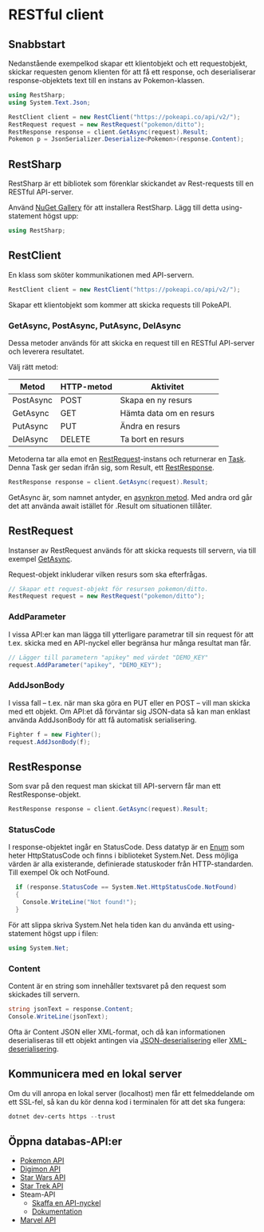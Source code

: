 # RESTful client

## Snabbstart

Nedanstående exempelkod skapar ett klientobjekt och ett requestobjekt, skickar requesten genom klienten för att få ett response, och deserialiserar response-objektets text till en instans av Pokemon-klassen.

```csharp
using RestSharp;
using System.Text.Json;

RestClient client = new RestClient("https://pokeapi.co/api/v2/");
RestRequest request = new RestRequest("pokemon/ditto");
RestResponse response = client.GetAsync(request).Result;
Pokemon p = JsonSerializer.Deserialize<Pokemon>(response.Content);

```

## RestSharp

RestSharp är ett bibliotek som förenklar skickandet av Rest-requests till en RESTful API-server.

Använd [NuGet Gallery](../../grundlaeggande/anvaenda-bibliotek-using.md#nuget-gallery) för att installera RestSharp. Lägg till detta using-statement högst upp:

```csharp
using RestSharp;
```

## RestClient

En klass som sköter kommunikationen med API-servern.

```csharp
RestClient client = new RestClient("https://pokeapi.co/api/v2/");
```

Skapar ett klientobjekt som kommer att skicka requests till PokeAPI.

### GetAsync, PostAsync, PutAsync, DelAsync

Dessa metoder används för att skicka en request till en RESTful API-server och leverera resultatet.

Välj rätt metod:

| Metod     | HTTP-metod | Aktivitet               |
| --------- | ---------- | ----------------------- |
| PostAsync | POST       | Skapa en ny resurs      |
| GetAsync  | GET        | Hämta data om en resurs |
| PutAsync  | PUT        | Ändra en resurs         |
| DelAsync  | DELETE     | Ta bort en resurs       |

Metoderna tar alla emot en [RestRequest](restful-client.md#restrequest)-instans och returnerar en [Task](../threading/task.md). Denna Task ger sedan ifrån sig, som Result, ett [RestResponse](restful-client.md#restresponse).

```csharp
RestResponse response = client.GetAsync(request).Result;
```

GetAsync är, som namnet antyder, en [asynkron metod](../threading/). Med andra ord går det att använda await istället för .Result om situationen tillåter.

## RestRequest

Instanser av RestRequest används för att skicka requests till servern, via till exempel [GetAsync](restful-client.md#get).

Request-objekt inkluderar vilken resurs som ska efterfrågas.

```csharp
// Skapar ett request-objekt för resursen pokemon/ditto.
RestRequest request = new RestRequest("pokemon/ditto");
```

### AddParameter

I vissa API:er kan man lägga till ytterligare parametrar till sin request för att t.ex. skicka med en API-nyckel eller begränsa hur många resultat man får.

```csharp
// Lägger till parametern "apikey" med värdet "DEMO_KEY"
request.AddParameter("apikey", "DEMO_KEY");
```

### AddJsonBody

I vissa fall – t.ex. när man ska göra en PUT eller en POST – vill man skicka med ett objekt. Om API:et då förväntar sig JSON-data så kan man enklast använda AddJsonBody för att få automatisk serialisering.

```csharp
Fighter f = new Fighter();
request.AddJsonBody(f);
```

## RestResponse

Som svar på den request man skickat till API-servern får man ett RestResponse-objekt.

```csharp
RestResponse response = client.GetAsync(request).Result;
```

### StatusCode

I response-objektet ingår en StatusCode. Dess datatyp är en [Enum](../../grundlaeggande/datatyper/enum.md) som heter HttpStatusCode och finns i biblioteket System.Net. Dess möjliga värden är alla existerande, definierade statuskoder från HTTP-standarden. Till exempel Ok och NotFound.

```csharp
  if (response.StatusCode == System.Net.HttpStatusCode.NotFound)
  {
    Console.WriteLine("Not found!");
  }
```

För att slippa skriva System.Net hela tiden kan du använda ett using-statement högst upp i filen:

```csharp
using System.Net;
```

### Content

Content är en string som innehåller textsvaret på den request som skickades till servern.

```csharp
string jsonText = response.Content;
Console.WriteLine(jsonText);
```

Ofta är Content JSON eller XML-format, och då kan informationen deserialiseras till ett objekt antingen via [JSON-deserialisering](../../filhantering/serialisering-.../json-serialisering.md#jsonserializer.deserialize-less-than-greater-than) eller [XML-deserialisering](../../filhantering/serialisering-.../xml-serialisering.md#deserialize).

## Kommunicera med en lokal server

Om du vill anropa en lokal server (localhost) men får ett felmeddelande om ett SSL-fel, så kan du kör denna kod i terminalen för att det ska fungera:

```powershell
dotnet dev-certs https --trust
```

## Öppna databas-API:er

* [Pokemon API](https://pokeapi.co/)
* [Digimon API](https://digimon-api.herokuapp.com/)
* [Star Wars API](https://swapi.py4e.com/)
* [Star Trek API](http://stapi.co/)
* Steam-API
  * [Skaffa en API-nyckel](https://steamcommunity.com/dev/apikey)
  * [Dokumentation](https://partner.steamgames.com/doc/webapi)
* [Marvel API](https://developer.marvel.com/)
